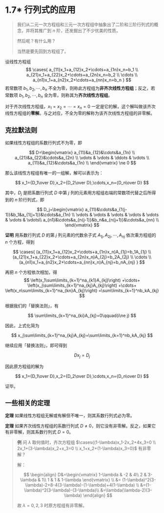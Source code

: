 # 1.7\* 行列式的应用

> 我们从二元一次方程组和三元一次方程组中抽象出了二阶和三阶行列式的概念，并将其推广到 $n$ 阶，还发掘出了不少优美的性质。
>
> 然后呢？有什么用？
>
> 当然是要先回到方程组了。

设线性方程组
$$
\cases{
  a_{11}x_1+a_{12}x_2+\cdots+a_{1n}x_n=b_1 \\
  a_{21}x_1+a_{22}x_2+\cdots+a_{2n}x_n=b_2 \\
  \cdots \\
  a_{n1}x_1+a_{n2}x_2+\cdots+a_{nn}x_n=b_n
}
$$
若常数项 $b_1,b_2,\cdots,b_n$ 不全为零，则称此方程组为**非齐次线性方程组**；反之，若常数项 $b_1,b_2,\cdots,b_n$ 全为零，则称其为**齐次线性方程组**。

对于齐次线性方程组，$x_1=x_2=\cdots=x_n=0$ 一定是它的解，这个解叫做该齐次线性方程组的**零解**。与之对应，不全为零的解称为该齐次线性方程组的非零解。

## 克拉默法则

如果线性方程组的系数行列式不为零，即

$$
D=\begin{vmatrix}
 a_{11}&a_{12}&\cdots&a_{1n} \\
 a_{21}&a_{22}&\cdots&a_{2n} \\
 \vdots & \vdots & \ddots & \vdots \\
 a_{11}&a_{12}&\cdots&a_{1n} \\
\end{vmatrix}
\ne 0
$$

那么该线性方程组有唯一的一组解，解可以表示为：

$$
x_1={D_1\over D},x_2={D_2\over D},\cdots,x_n={D_n\over D}
$$

其中，$D_j$ 是把系数行列式 $D$ 中第 $j$ 列的元素用方程组右端的常数项代替之后所得到的 $n$ 阶行列式，即

$$
D_j=\begin{vmatrix}
 a_{11}&\cdots&a_{1(j-1)}&b_1&a_{1(j+1)}&\cdots&a_{1n} \\
 \vdots & \vdots & \vdots & \vdots & \vdots & \vdots & \vdots\\
 a_{n1}&\cdots&a_{n(j-1)}&b_n&a_{n(j+1)}&\cdots&a_{nn} \\
\end{vmatrix}
$$

**证明** 用系数行列式 $D$ 的第 $j$ 列元素的代数余子式 $A_{1j},A_{2j},\cdots,A_{nj}$ 依次乘方程组的 $n$ 个方程，得到

$$
\cases{
  (a_{11}x_1+a_{12}x_2+\cdots+a_{1n}x_n)A_{1j}=b_1A_{1j} \\
  (a_{21}x_1+a_{22}x_2+\cdots+a_{2n}x_n)A_{2j}=b_2A_{2j} \\
  \cdots \\
  (a_{n1}x_1+a_{n2}x_2+\cdots+a_{nn}x_n)A_{nj}=b_nA_{nj}
}
$$

再把 $n$ 个方程依次相加，得
$$
\left(x_1\sum\limits_{k=1}^na_{k1}A_{kj}\right)
+\cdots+
\left(x_j\sum\limits_{k=1}^na_{kj}A_{kj}\right)
+\cdots+
\left(x_n\sum\limits_{k=1}^na_{kn}A_{kj}\right)
=\sum\limits_{k=1}^nb_kA_{kj}
$$

根据我们的「替换法则」，有

$$
\sum\limits_{k=1}^na_{ki}A_{kj}=0\qquad(i\ne j)
$$

因此，上式化简为

$$
x_j\sum\limits_{k=1}^na_{kj}A_{kj}=\sum\limits_{k=1}^nb_kA_{kj}
$$

继续应用「替换法则」，即可得到

$$
Dx_j=D_j
$$

因此原方程组的解为

$$
x_1={D_1\over D},x_2={D_2\over D},\cdots,x_n={D_n\over D}
$$

证毕。

## 一些相关的定理

**定理** 如果线性方程组无解或有解但不唯一，则其系数行列式必为零。

**定理** 如果齐次线性方程组的系数行列式 $D\ne0$，则它没有非零解。反之，如果它有非零解，则其系数行列式 $D=0$。

> **例** 问 $\lambda$ 取何值时，齐次方程组 $\cases{(1-\lambda)x_1-2x_2+4x_3=0 \\ 2x_1+(3-\lambda)x_2+x_3=0 \\ x_1+x_2+(1-\lambda)x_3=0}$ 有非零解？
>
> 解：
> 
> $$
> \begin{align}
> D&=\begin{vmatrix}
>  1-\lambda & -2 & 4\\
>  2 & 3-\lambda & 1\\
>  1 & 1 & 1-\lambda
> \end{vmatrix} \\
> &= (1-\lambda)^2(3-\lambda)-2+8-4(3-\lambda)-(1-\lambda)+4(1-\lambda) \\
> &=(1-\lambda)^2(3-\lambda)-(3-\lambda)\\
> &=\lambda(\lambda-2)(3-\lambda)
> \end{align}
> $$
> 
> 故 $\lambda=0,2,3$ 时原方程组有非零解。

